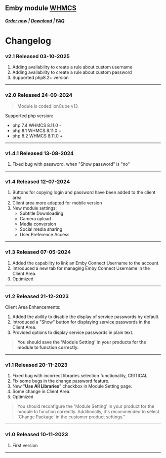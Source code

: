 ## Emby module **[WHMCS](https://puqcloud.com/link.php?id=77)**

#####  [Order now](https://puqcloud.com/whmcs-module-emby.php) | [Download](https://download.puqcloud.com/WHMCS/servers/PUQ_WHMCS-Emby/) | [FAQ](https://faq.puqcloud.com/)

# Changelog

### v2.1 Released 03-10-2025

1. Adding availability to create a rule about custom username
2. Adding availability to create a rule about custom password
3. Supported php8.2+ version

- - - - -

### v2.0 Released 24-09-2024

> Module is coded ionCube v13

Supported php version:
- php 7.4 WHMCS 8.11.0 -
- php 8.1 WHMCS 8.11.0 +
- php 8.2 WHMCS 8.11.0 +

- - - - - -

### v1.4.1 Released 13-08-2024

1. Fixed bug with password, when "Show password" is "no"

- - - - - -

### v1.4 Released 12-07-2024
 
1. Buttons for copying login and password have been added to the client area
2. Client area more adapted for mobile version
3. New module settings: 
   - Subtitle Downloading
   - Camera upload
   - Media conversion
   - Social media sharing
   - User Preference Access

- - - - - -

### v1.3 Released 07-05-2024
 
1. Added the capability to link an Emby Connect Username to the account.
2. Introduced a new tab for managing Emby Connect Username in the Client Area.
3. Optimized.

- - - - - -

### v1.2 Released 21-12-2023

Client Area Enhancements:

1. Added the ability to disable the display of service passwords by default.
2. Introduced a "Show" button for displaying service passwords in the Client Area.
3. Provided options to display service passwords in plain text.

> **You should save the 'Module Setting' in your products for the module to function correctly.**

- - - - - -

### v1.1 Released 20-11-2023
1. Fixed bug with incorrect libraries selection functionality, CRITICAL
2. Fix some bugs in the change password feature.
3. New "**Use All Libraries**" checkbox in Module Setting page.
4. Some change in Client Area.
5. Optimized
>You should reconfigure the 'Module Setting' in your product for the module to function correctly. Additionally, it's recommended to select 'Change Package' in the customer product settings."

- - - - - -

### v1.0 Released 10-11-2023

1. First version

- - - - - -
